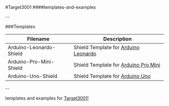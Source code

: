 #Target3001
####templates-and-examples

--

###Templates

Filename                | Description
------------------------|---------------------------------------
Arduino-Leonardo-Shield | Shield Template for [Arduino Leonardo](http://arduino.cc/en/Main/ArduinoBoardLeonardo)
Arduino-Pro-Mini-Shield | Shield Template for [Arduino Pro Mini](http://arduino.cc/en/Main/ArduinoBoardProMini)
Arduino-Uno-Shield      | Shield Template for [Arduino Uno](http://arduino.cc/en/Main/ArduinoBoardUno)

--

templates and examples for [Target3001!](http://www.ibfriedrich.com/)